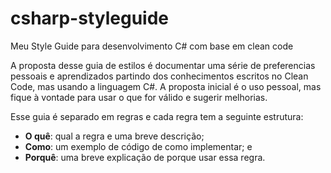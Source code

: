 # csharp-styleguide

Meu Style Guide para desenvolvimento C# com base em clean code

A proposta desse guia de estilos é documentar uma série de preferencias pessoais e aprendizados partindo dos conhecimentos escritos no Clean Code, mas usando a linguagem C#. A proposta inicial é o uso pessoal, mas fique à vontade para usar o que for válido e sugerir melhorias.

Esse guia é separado em regras e cada regra tem a seguinte estrutura:  

- **O quê**: qual a regra e uma breve descrição;
- **Como**: um exemplo de código de como implementar; e
- **Porquê**: uma breve explicação de porque usar essa regra.

